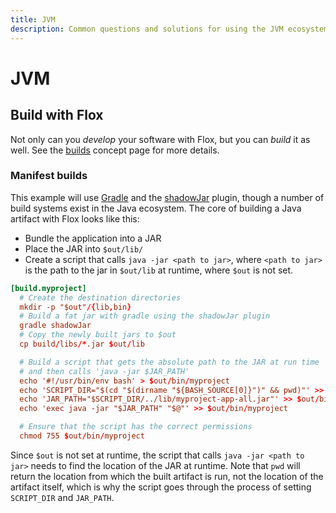 ```yaml
---
title: JVM
description: Common questions and solutions for using the JVM ecosystem with Flox
---
```


# JVM

## Build with Flox

Not only can you _develop_ your software with Flox, but you can _build_ it as well.
See the [builds][build-concept] concept page for more details.

### Manifest builds

This example will use [Gradle][gradle] and the [shadowJar][shadow] plugin, though a number of build systems exist in the Java ecosystem.
The core of building a Java artifact with Flox looks like this:

- Bundle the application into a JAR
- Place the JAR into `$out/lib/`
- Create a script that calls `java -jar <path to jar>`, where `<path to jar>` is the path to the jar in `$out/lib` at runtime, where `$out` is not set.

```toml
[build.myproject]
  # Create the destination directories
  mkdir -p "$out"/{lib,bin}
  # Build a fat jar with gradle using the shadowJar plugin
  gradle shadowJar
  # Copy the newly built jars to $out
  cp build/libs/*.jar $out/lib

  # Build a script that gets the absolute path to the JAR at run time
  # and then calls 'java -jar $JAR_PATH'
  echo '#!/usr/bin/env bash' > $out/bin/myproject
  echo 'SCRIPT_DIR="$(cd "$(dirname "${BASH_SOURCE[0]}")" && pwd)"' >> $out/bin/myproject
  echo 'JAR_PATH="$SCRIPT_DIR/../lib/myproject-app-all.jar"' >> $out/bin/myproject
  echo 'exec java -jar "$JAR_PATH" "$@"' >> $out/bin/myproject

  # Ensure that the script has the correct permissions
  chmod 755 $out/bin/myproject
```

Since `$out` is not set at runtime, the script that calls `java -jar <path to jar>` needs to find the location of the JAR at runtime.
Note that `pwd` will return the location from which the built artifact is run, not the location of the artifact itself, which is why the script goes through the process of setting `SCRIPT_DIR` and `JAR_PATH`.

[gradle]: https://gradle.org/
[shadow]: https://gradleup.com/shadow/
[build-concept]: ../../concepts/builds.md
